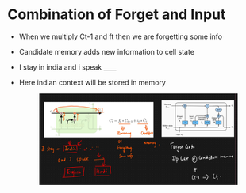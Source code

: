 # Combination of Forget and Input

* When we multiply Ct-1 and ft then we are forgetting some info
* Candidate memory adds new information to cell state
* I stay in india and i speak \_\_\_\_
*   Here indian context will be stored in memory

    <figure><img src=".gitbook/assets/image (34) (1).png" alt=""><figcaption></figcaption></figure>

